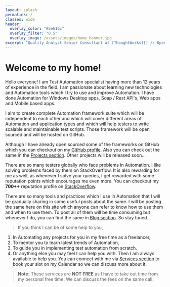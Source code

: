 ```yaml
---
layout: splash
permalink: /
classes: wide
header:
  overlay_color: "#5e616c"
  overlay_filter: "0.5"
  overlay_image: /assets/images/home_banner.jpg
excerpt: "Quality Analyst Senior Consultant at [ThoughtWorks][] // Open Source Contributor // Blogger // Mentor<br /><small><i class='fas fa-map-marker-alt' aria-hidden='true'></i> Mumbai, India</small><br /><br /><br />"
---
```


# Welcome to my home!

Hello everyone! I am Test Automation specialist having more than 12 years of experience in the field. I am passionate about learning new technologies and Automation tools which I try to use and improve Automation. I have done Automation for Windows Desktop apps, Soap / Rest API's, Web apps and Mobile based apps.

I aim to create complete Automation framework suite which will be independent to each other and which will cover different areas of Automation and application types and which will help testers to write scalable and maintainable test scripts. Those framework will be open sourced and will be hosted on GitHub.

Although I have already open sourced some of the frameworks on GitHub which you can checkout on my [GitHub profile][github]. Also you can check out the same in the [Projects section][project]. Other projects will be released soon...

There are so many testers globally who face problems in Automation. I like solving problems faced by them on StackOverflow. It is also rewarding for me as well, as whenever I solve your queries, I get rewarded with some reputation points which encourages me even more. You can checkout my **700++** reputation profile on [StackOverflow][so].

There are so many tools and practices which I use in Automation that I will be gradually sharing in some useful posts about the same. I will be posting the same here on this site which anyone can refer to know how to use them and when to use them. To post all of them will be time consuming but whenever I do, you can find the same in [Blog section][blog]. So stay tuned...

> If you think I can be of some help to you,
1. In Automating any projects for you in my free time as a freelancer,
2. To mentor you to learn latest trends of Automation,
3. To guide you in implementing test automation from scratch.
4. Or anything else you may feel I can help you with.
Then I am always available to help you. You can connect with me via [Services section][services] to book your slot on my Calendar so we can discuss more about it.

> **Note:** These services are **NOT FREE** as I have to take out time from my personal free time. We can discuss the fees on the same call.

[github]: https://github.com/WasiqB
[so]: https://stackoverflow.com/users/5320558/wasiq-bhamla
[project]: /projects/
[services]: /services/
[blog]: /blogs/
